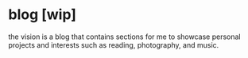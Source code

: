 # blog [wip]

the vision is a blog that contains sections for me to showcase personal projects and interests such as reading, photography, and music.
